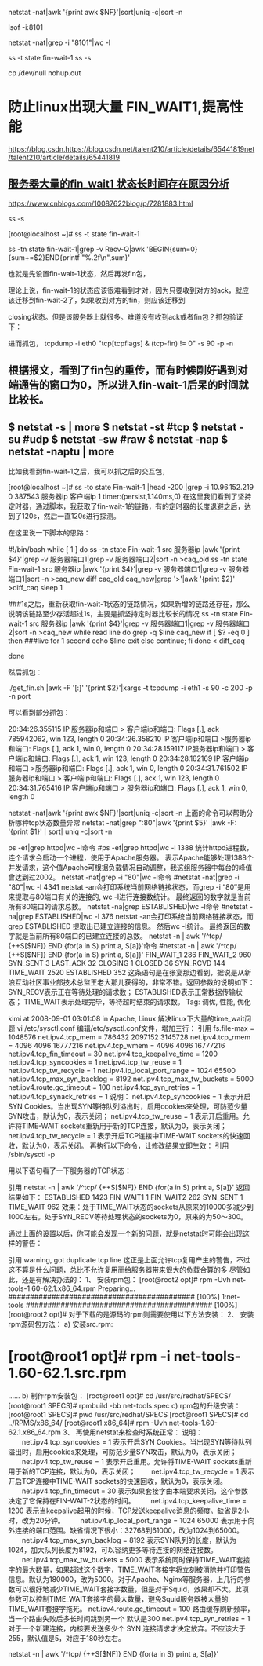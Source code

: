 netstat -nat|awk '{print awk $NF}'|sort|uniq -c|sort -n

lsof -i:8101

netstat -nat|grep -i "8101"|wc -l

ss -t state fin-wait-1
ss -s

cp /dev/null nohup.out

# 防止linux出现大量 FIN_WAIT1,提高性能

https://blog.csdn.https://blog.csdn.net/talent210/article/details/65441819net/talent210/article/details/65441819

## [服务器大量的fin_wait1 状态长时间存在原因分析](https://www.cnblogs.com/10087622blog/p/7281883.html)

https://www.cnblogs.com/10087622blog/p/7281883.html

ss -s

[root@localhost ~]# ss -t state fin-wait-1

ss -tn state fin-wait-1|grep -v Recv-Q|awk 'BEGIN{sum=0}{sum+=$2}END{printf "%.2f\n",sum}'

也就是先设置fin-wait-1状态，然后再发fin包，

理论上说，fin-wait-1的状态应该很难看到才对，因为只要收到对方的ack，就应该迁移到fin-wait-2了，如果收到对方的fin，则应该迁移到

closing状态。但是该服务器上就很多。难道没有收到ack或者fin包？抓包验证下：

进而抓包， tcpdump -i eth0  "tcp[tcpflags] & (tcp-fin) != 0" -s 90 -p -n

根据报文，看到了fin包的重传，而有时候刚好遇到对端通告的窗口为0，所以进入fin-wait-1后呆的时间就比较长。
-----------------------------
$ netstat -s | more
$ netstat -st #tcp
$ netstat -su #udp
$ netstat -sw #raw
$ netstat -nap
$ netstat -naptu | more
-----------------------------
 

比如我看到fin-wait-1之后，我可以抓之后的交互包，

[root@localhost ~]# ss -to state Fin-wait-1 |head -200 |grep -i 10.96.152.219
0 387543 服务器ip 客户端ip 1 timer:(persist,1.140ms,0)
在这里我们看到了坚持定时器，通过脚本，我获取了fin-wait-1的链路，有的定时器的长度退避之后，达到了120s，然后一直120s进行探测。

 

在这里说一下脚本的思路：

\#!/bin/bash
while [ 1 ]
do
ss -tn state Fin-wait-1 src 服务器ip |awk '{print $4}'|grep -v 服务器端口1|grep -v 服务器端口2|sort -n >caq_old
ss -tn state Fin-wait-1 src 服务器ip |awk '{print $4}'|grep -v 服务器端口1|grep -v 服务器端口1|sort -n >caq_new
diff caq_old caq_new|grep '>'|awk '{print $2}' >diff_caq
sleep 1

\###1s之后，重新获取fin-wait-1状态的链路情况，如果新增的链路还存在，那么说明该链路至少存活超过1s，主要是抓坚持定时器比较长的情况
ss -tn state Fin-wait-1 src 服务器ip |awk '{print $4}'|grep -v 服务器端口1|grep -v  服务器端口2|sort -n >caq_new
while read line
do
grep -q $line caq_new
if [ $? -eq 0 ]
then
\###live for 1 second
echo $line
exit
else
continue;
fi
done < diff_caq

done

 

然后抓包：

./get_fin.sh |awk -F '[:]' '{print $2}'|xargs -t tcpdump -i eth1 -s 90 -c 200 -p -n port

可以看到部分抓包：

20:34:26.355115 IP 服务器ip和端口 > 客户端ip和端口: Flags [.], ack 785942062, win 123, length 0
20:34:26.358210 IP 客户端ip和端口 >服务器ip和端口: Flags [.], ack 1, win 0, length 0
20:34:28.159117 IP服务器ip和端口 > 客户端ip和端口: Flags [.], ack 1, win 123, length 0
20:34:28.162169 IP 客户端ip和端口 >服务器ip和端口: Flags [.], ack 1, win 0, length 0
20:34:31.761502 IP 服务器ip和端口 > 客户端ip和端口: Flags [.], ack 1, win 123, length 0
20:34:31.765416 IP 客户端ip和端口 > 服务器ip和端口: Flags [.], ack 1, win 0, length 0



netstat -nat|awk '{print awk $NF}'|sort|uniq -c|sort -n 上面的命令可以帮助分析哪种tcp状态数量异常 netstat -nat|grep ":80"|awk '{print $5}' |awk -F: '{print $1}' | sort| uniq -c|sort -n



ps -ef|grep httpd|wc -l命令
#ps -ef|grep httpd|wc -l
1388
统计httpd进程数，连个请求会启动一个进程，使用于Apache服务器。
表示Apache能够处理1388个并发请求，这个值Apache可根据负载情况自动调整，我这组服务器中每台的峰值曾达到过2002。
netstat -nat|grep -i "80"|wc -l命令
#netstat -nat|grep -i "80"|wc -l
4341
netstat -an会打印系统当前网络链接状态，而grep -i “80″是用来提取与80端口有关的连接的, wc -l进行连接数统计。
最终返回的数字就是当前所有80端口的请求总数。
netstat -na|grep ESTABLISHED|wc -l命令
#netstat -na|grep ESTABLISHED|wc -l
376
netstat -an会打印系统当前网络链接状态，而grep ESTABLISHED 提取出已建立连接的信息。 然后wc -l统计。
最终返回的数字就是当前所有80端口的已建立连接的总数。
netstat -n | awk '/^tcp/ {++S[$NF]} END {for(a in S) print a, S[a]}'命令
#netstat -n | awk '/^tcp/ {++S[$NF]} END {for(a in S) print a, S[a]}'
FIN_WAIT_1 286
FIN_WAIT_2 960
SYN_SENT 3
LAST_ACK 32
CLOSING 1
CLOSED 36
SYN_RCVD 144
TIME_WAIT 2520
ESTABLISHED 352
这条语句是在张宴那边看到，据说是从新浪互动社区事业部技术总监王老大那儿获得的，非常不错。返回参数的说明如下：
SYN_RECV表示正在等待处理的请求数；
ESTABLISHED表示正常数据传输状态；
TIME_WAIT表示处理完毕，等待超时结束的请求数。
Tag: 调优, 性能, 优化

kimi at 2008-09-01 03:01:08 in Apache, Linux
解决linux下大量的time_wait问题
vi /etc/sysctl.conf
编辑/etc/sysctl.conf文件，增加三行：
引用
fs.file-max = 1048576
net.ipv4.tcp_mem = 786432 2097152 3145728
net.ipv4.tcp_rmem = 4096 4096 16777216
net.ipv4.tcp_wmem = 4096 4096 16777216
net.ipv4.tcp_fin_timeout = 30
net.ipv4.tcp_keepalive_time = 1200
net.ipv4.tcp_syncookies = 1
net.ipv4.tcp_tw_reuse = 1
net.ipv4.tcp_tw_recycle = 1
net.ipv4.ip_local_port_range = 1024    65500
net.ipv4.tcp_max_syn_backlog = 8192
net.ipv4.tcp_max_tw_buckets = 5000 
net.ipv4.route.gc_timeout = 100 
net.ipv4.tcp_syn_retries = 1 
net.ipv4.tcp_synack_retries = 1
说明：
net.ipv4.tcp_syncookies = 1 表示开启SYN Cookies。当出现SYN等待队列溢出时，启用cookies来处理，可防范少量SYN攻击，默认为0，表示关闭；
net.ipv4.tcp_tw_reuse = 1 表示开启重用。允许将TIME-WAIT sockets重新用于新的TCP连接，默认为0，表示关闭；
net.ipv4.tcp_tw_recycle = 1 表示开启TCP连接中TIME-WAIT sockets的快速回收，默认为0，表示关闭。
再执行以下命令，让修改结果立即生效：
引用 
/sbin/sysctl -p

用以下语句看了一下服务器的TCP状态：

引用 
netstat -n | awk '/^tcp/ {++S[$NF]} END {for(a in S) print a, S[a]}'
返回结果如下：
ESTABLISHED 1423
FIN_WAIT1 1
FIN_WAIT2 262
SYN_SENT 1
TIME_WAIT 962
效果：处于TIME_WAIT状态的sockets从原来的10000多减少到1000左右。处于SYN_RECV等待处理状态的sockets为0，原来的为50～300。

通过上面的设置以后，你可能会发现一个新的问题，就是netstat时可能会出现这样的警告：

引用 
warning, got duplicate tcp line
这正是上面允许tcp复用产生的警告，不过这不算是什么问题，总比不允许复用而给服务器带来很大的负载合算的多
尽管如此，还是有解决办法的：
1、 安装rpm包：
[root@root2 opt]# rpm -Uvh net-tools-1.60-62.1.x86_64.rpm 
Preparing...                ########################################### [100%]
  1:net-tools              ########################################### [100%]
[root@root2 opt]#
对于下载的是源码的rpm则需要使用以下方法安装：
2、 安装rpm源码包方法：
a)         安装src.rpm:
# [root@root1 opt]# rpm -i net-tools-1.60-62.1.src.rpm
……
b)        制作rpm安装包：
[root@root1 opt]# cd /usr/src/redhat/SPECS/
[root@root1 SPECS]# rpmbuild -bb net-tools.spec
c)        rpm包的升级安装：
[root@root1 SPECS]# pwd
/usr/src/redhat/SPECS
[root@root1 SPECS]# cd ../RPMS/x86_64/
[root@root1 x86_64]# rpm -Uvh net-tools-1.60-62.1.x86_64.rpm
3、 再使用netstat来检查时系统正常： 
说明：
　　net.ipv4.tcp_syncookies = 1 表示开启SYN Cookies。当出现SYN等待队列溢出时，启用cookies来处理，可防范少量SYN攻击，默认为0，表示关闭；
　　net.ipv4.tcp_tw_reuse = 1 表示开启重用。允许将TIME-WAIT sockets重新用于新的TCP连接，默认为0，表示关闭；
　　net.ipv4.tcp_tw_recycle = 1 表示开启TCP连接中TIME-WAIT sockets的快速回收，默认为0，表示关闭。
　　net.ipv4.tcp_fin_timeout = 30 表示如果套接字由本端要求关闭，这个参数决定了它保持在FIN-WAIT-2状态的时间。
　　net.ipv4.tcp_keepalive_time = 1200 表示当keepalive起用的时候，TCP发送keepalive消息的频度。缺省是2小时，改为20分钟。
　　net.ipv4.ip_local_port_range = 1024    65000 表示用于向外连接的端口范围。缺省情况下很小：32768到61000，改为1024到65000。
　　net.ipv4.tcp_max_syn_backlog = 8192 表示SYN队列的长度，默认为1024，加大队列长度为8192，可以容纳更多等待连接的网络连接数。 
　　net.ipv4.tcp_max_tw_buckets = 5000 表示系统同时保持TIME_WAIT套接字的最大数量，如果超过这个数字，TIME_WAIT套接字将立刻被清除并打印警告信息。默认为180000，改为5000。对于Apache、Nginx等服务器，上几行的参数可以很好地减少TIME_WAIT套接字数量，但是对于Squid，效果却不大。此项参数可以控制TIME_WAIT套接字的最大数量，避免Squid服务器被大量的TIME_WAIT套接字拖死。 
  net.ipv4.route.gc_timeout = 100  路由缓存刷新频率， 当一个路由失败后多长时间跳到另一个
默认是300 
  net.ipv4.tcp_syn_retries = 1  对于一个新建连接，内核要发送多少个 SYN 连接请求才决定放弃。不应该大于255，默认值是5，对应于180秒左右。 

netstat -n | awk '/^tcp/ {++S[$NF]} END {for(a in S) print a, S[a]}'



